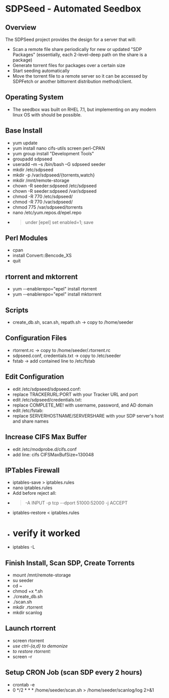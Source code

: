 # SDPSeed - Automated Seedbox
## Overview
The SDPSeed project provides the design for a server that will:
- Scan a remote file share periodically for new or updated "SDP Packages" (essentially, each 2-level-deep path on the share is a package)
- Generate torrent files for packages over a certain size
- Start seeding automatically
- Move the torrent file to a remote server so it can be accessed by SDPFetch or another bittorrent distribution method/client.

## Operating System
* The seedbox was built on RHEL 7.1, but implementing on any modern linux OS with should be possible.

## Base Install
- yum update
- yum install nano cifs-utils screen perl-CPAN
- yum group install "Development Tools"
- groupadd sdpseed
- useradd –m –s /bin/bash –G sdpseed seeder
- mkdir /etc/sdpseed
- mkdir -p /var/sdpseed/{torrents,watch}
- mkdir /mnt/remote-storage
- chown -R seeder:sdpseed /etc/sdpseed
- chown -R seeder:sdpseed /var/sdpseed
- chmod -R 770 /etc/sdpseed/
- chmod -R 770 /var/sdpseed/
- chmod 775 /var/sdpseed/torrents
- nano /etc/yum.repos.d/epel.repo
- > under [epel] set enabled=1; save

## Perl Modules
- cpan
- install Convert::Bencode_XS
- quit

## rtorrent and mktorrent
- yum --enablerepo="epel" install rtorrent
- yum --enablerepo="epel" install mktorrent

## Scripts
- create_db.sh, scan.sh, repath.sh -> copy to /home/seeder

## Configuration Files
- rtorrent.rc -> copy to /home/seeder/.rtorrent.rc
- sdpseed.conf, credentials.txt -> copy to /etc/seeder
- fstab -> add contained line to /etc/fstab

## Edit Configuration
- edit /etc/sdpseed/sdpseed.conf:
 - replace TRACKERURL:PORT with your Tracker URL and port
- edit /etc/sdpseed/credentials.txt:
 - replace COMPLETE_ME! with username, password, and AD domain
- edit /etc/fstab:
 - replace SERVERHOSTNAME/SERVERSHARE with your SDP server's host and share names

## Increase CIFS Max Buffer
- edit /etc/modprobe.d/cifs.conf
- add line: cifs CIFSMaxBufSize=130048

## IPTables Firewall
- iptables-save > iptables.rules
- nano iptables.rules
- Add before reject all:
- > -A INPUT -p tcp --dport 51000:52000 -j ACCEPT
- iptables-restore < iptables.rules
- # verify it worked
- iptables -L

## Finish Install, Scan SDP, Create Torrents
- mount /mnt/remote-storage
- su seeder
- cd ~
- chmod +x *.sh
- ./create_db.sh
- ./scan.sh
- mkdir .rtorrent
- mkdir scanlog

## Launch rtorrent
- screen rtorrent
- *use ctrl-{a,d} to demonize*
- *to restore rtorrent:*
- screen –r

## Setup CRON Job (scan SDP every 2 hours)
- crontab -e
- 0 */2 * * *  /home/seeder/scan.sh > /home/seeder/scanlog/log 2>&1
